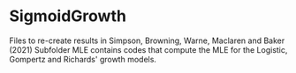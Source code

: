 # SigmoidGrowth
Files to re-create results in Simpson, Browning, Warne, Maclaren and Baker (2021)
Subfolder MLE contains codes that compute the MLE for the Logistic, Gompertz and Richards' growth models.
